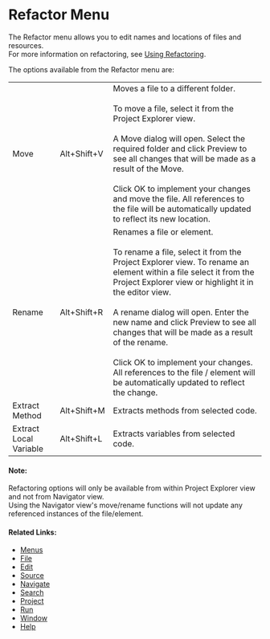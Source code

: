 # Refactor Menu

<!--context:refactor-->

The Refactor menu allows you to edit names and locations of files and resources.  
For more information on refactoring, see [Using Refactoring](../../024-tasks/116-using_refactoring/000-index.md).

The options available from the Refactor menu are:

<table>
<tr><td>Move</td>
<td>Alt+Shift+V</td>
<td>Moves a file to a different folder. <br /><br />
To move a file, select it from the Project Explorer view.<br /><br />
A Move dialog will open. Select the required folder and click Preview to see all changes that will be made as a result of the Move.<br /><br />
Click OK to implement your changes and move the file. All references to the file will be automatically updated to reflect its new location.</td></tr>
<tr><td>Rename</td>
<td>Alt+Shift+R</td>
<td>Renames a file or element.<br /><br />
To rename a file, select it from the Project Explorer view. To rename an element within a file select it from the Project Explorer view or highlight it in the editor view.<br /><br />
A rename dialog will open. Enter the new name and click Preview to see all changes that will be made as a result of the rename.<br /><br />
Click OK to implement your changes. All references to the file / element will be automatically updated to reflect the change.</td></tr>
<tr><td>Extract Method</td>
<td>Alt+Shift+M</td>
<td>Extracts methods from selected code.</td></tr>
<tr><td>Extract Local Variable</td>
<td>Alt+Shift+L</td>
<td>Extracts variables from selected code.</td></tr>
</table>

<!--note-start-->

#### Note:

Refactoring options will only be available from within Project Explorer view and not from Navigator view.  
Using the Navigator view's move/rename functions will not update any referenced instances of the file/element.

<!--note-end-->

<!--links-start-->

#### Related Links:

 * [Menus](000-index.md)
 * [File](../../032-reference/016-menus/008-file/000-index.md)
 * [Edit](016-edit.md)
 * [Source](024-source.md)
 * [Navigate](040-navigate.md)
 * [Search](048-search.md)
 * [Project](056-project.md)
 * [Run](064-run.md)
 * [Window](080-window.md)
 * [Help](088-help.md)

<!--links-end-->